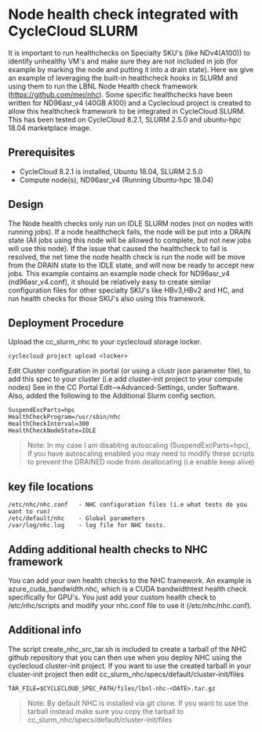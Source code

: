 # Node health check integrated with CycleCloud SLURM 

It is important to run healthchecks on Specialty SKU's (like NDv4(A100)) to identify unhealthy VM's and make sure they are not included in job (for example 
by marking the node and putting it into a drain state). Here we give an example of leveraging the built-in healthcheck hooks in SLURM and using them to run the
LBNL Node Health check framework (https://github.com/mej/nhc). Some specific healthchecks have been written for ND96asr_v4 (40GB A100) and a Cyclecloud project
is created to allow this healthcheck framework to be integrated in CycleCloud SLURM. This has been tested on CycleCloud 8.2.1, SLURM 2.5.0 and ubuntu-hpc 18.04 marketplace image.

## Prerequisites

- CycleCloud 8.2.1 is installed, Ubuntu 18.04, SLURM 2.5.0
- Compute node(s), ND96asr_v4 (Running Ubuntu-hpc 18.04)

## Design
The Node health checks only run on IDLE SLURM nodes (not on nodes with running jobs). If a node healthcheck fails, the node will be put into a DRAIN state (All jobs using this node will be allowed to complete, but not new jobs will use this node). If the issue that caused the healthcheck to fail is resolved, the net time the node health check is run the node will be move from the DRAIN state to the IDLE state, and will now be ready to accept new jobs. This example contains an example node check for ND96asr_v4 (nd96asr_v4.conf), it should be relatively easy to create similar configuration files for other specialty SKU's like HBv3,HBv2 and HC, and run health checks for those SKU's also using this framework.

## Deployment Procedure

Upload the cc_slurm_nhc to your cyclecloud storage locker.
```
cyclecloud project upload <locker>
```

Edit Cluster configuration in portal (or using a clustr json parameter file), to add this spec to your cluster (i.e add cluster-init project to your compute nodes)
See in the CC Portal Edit-->Advanced-Settings, under Software. Also, added the following to the Additional Slurm config section.

```
SuspendExcParts=hpc
HealthCheckProgram=/usr/sbin/nhc
HealthCheckInterval=300
HealthCheckNodeState=IDLE
```
>Note: In my case I am disabling autoscaling (SuspendExcParts=hpc), if you have autoscaling enabled you may need to modify these scripts to prevent the 
DRAINED node from deallocating (i.e enable keep alive)

## key file locations
```
/etc/nhc/nhc.conf   - NHC configuration files (i.e what tests do you want to run)
/etc/default/nhc    - Global parameters
/var/log/nhc.log    - log file for NHC tests.
```

## Adding additional health checks to NHC framework

You can add your own health checks to the NHC framework. An example is azure_cuda_bandwidth.nhc, which is a CUDA bandwidthtest health check specifically for GPU's.
You just add your custom health check to /etc/nhc/scripts and modify your nhc.conf file to use it (/etc/nhc/nhc.conf).

## Additional info

The script create_nhc_src_tar.sh is included to create a tarball of the NHC github repository that you can then use when you deploy NHC using the cyclecloud cluster-init project.
If you want to use the created tarball in your cluster-init project then edit cc_slurm_nhc/specs/default/cluster-init/files

```
TAR_FILE=$CYCLECLOUD_SPEC_PATH/files/lbnl-nhc-<DATE>.tar.gz
```
>Note: By default NHC is installed via git clone. If you want to use the tarball instead make sure you copy the tarball to cc_slurm_nhc/specs/default/cluster-init/files
